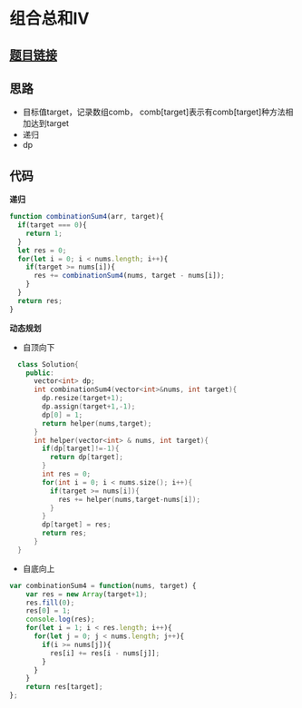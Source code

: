 # 组合总和IV
## [题目链接](https://leetcode-cn.com/problems/combination-sum-iv/)
## 思路
- 目标值target，记录数组comb， comb[target]表示有comb[target]种方法相加达到target
- 递归
- dp

## 代码

**递归**
```js
function combinationSum4(arr, target){
  if(target === 0){
    return 1;
  }
  let res = 0;
  for(let i = 0; i < nums.length; i++){
    if(target >= nums[i]){
      res += combinationSum4(nums, target - nums[i]);
    }
  }
  return res;
}
```

**动态规划**
- 自顶向下
```c++
  class Solution{
    public: 
      vector<int> dp;
      int combinationSum4(vector<int>&nums, int target){
        dp.resize(target+1);
        dp.assign(target+1,-1);
        dp[0] = 1;
        return helper(nums,target);
      }
      int helper(vector<int> & nums, int target){
        if(dp[target]!=-1){
          return dp[target];
        }
        int res = 0;
        for(int i = 0; i < nums.size(); i++){
          if(target >= nums[i]){
            res += helper(nums,target-nums[i]);
          }
        }
        dp[target] = res;
        return res;
      }
  }
```

- 自底向上

```javascript
var combinationSum4 = function(nums, target) {
    var res = new Array(target+1);
    res.fill(0);
    res[0] = 1;
    console.log(res);
    for(let i = 1; i < res.length; i++){
      for(let j = 0; j < nums.length; j++){
        if(i >= nums[j]){
          res[i] += res[i - nums[j]];
        }
      }
    }
    return res[target];
};
```